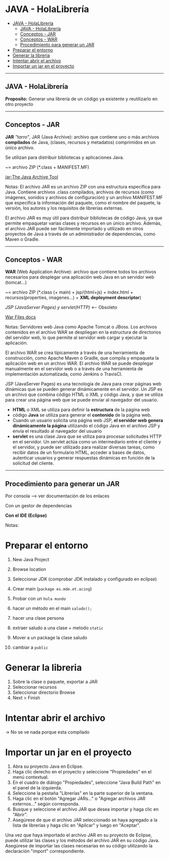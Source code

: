 # JAVA - HolaLibrería

- [JAVA - HolaLibrería](#java---holalibrería)
  - [JAVA - HolaLibrería](#java---holalibrería-1)
  - [Conceptos - JAR](#conceptos---jar)
  - [Conceptos - WAR](#conceptos---war)
  - [Procedimiento para generar un JAR](#procedimiento-para-generar-un-jar)
- [Preparar el entorno](#preparar-el-entorno)
- [Generar la libreria](#generar-la-libreria)
- [Intentar abrir el archivo](#intentar-abrir-el-archivo)
- [Importar un jar en el proyecto](#importar-un-jar-en-el-proyecto)

---

## JAVA - HolaLibrería

**Proposito:**
Generar una librería de un código ya existente y reutilizarlo en otro proyecto

---

## Conceptos - JAR

**JAR** _"tarro"_,  JAR (Java Archive): archivo que contiene uno o más archivos **compilados** de Java, (clases, recursos y metadatos) comprimidos en un único archivo. 

Se utilizan para distribuir bibliotecas y aplicaciones Java.

~= archivo ZIP (*.class + MANIFEST.MF)

[jar-The Java Archive Tool](https://docs.oracle.com/javase/6/docs/technotes/tools/solaris/jar.html#options)

Notas:
El archivo JAR es un archivo ZIP con una estructura específica para Java. Contiene archivos .class compilados, archivos de recursos (como imágenes, sonidos y archivos de configuración) y un archivo MANIFEST.MF que especifica la información del paquete, como el nombre del paquete, la versión, los autores y los requisitos de librerías externas.

El archivo JAR es muy útil para distribuir bibliotecas de código Java, ya que permite empaquetar varias clases y recursos en un único archivo. Además, el archivo JAR puede ser fácilmente importado y utilizado en otros proyectos de Java a través de un administrador de dependencias, como Maven o Gradle.

---

## Conceptos - WAR

**WAR**  (Web Application Archive): archivo que contiene todos los archivos necesarios para desplegar una aplicación web Java en un servidor web (tomcat...) 

~= archivo ZIP (*.class (+ main) 
    + jsp/(html+js) 
    + index.html 
    + recursos(properties, imagenes...)
    + **XML deployment descriptor**)

_JSP (JavaServer Pages) y servlet(HTTP)_ <-- Obsoleto

[War Files docs](https://docs.oracle.com/cd/E19199-01/816-6774-10/a_war.html)

Notas:
Servidores web Java como Apache Tomcat o JBoss. Los archivos contenidos en el archivo WAR se despliegan en la estructura de directorios del servidor web, lo que permite al servidor web cargar y ejecutar la aplicación.

El archivo WAR se crea típicamente a través de una herramienta de construcción, como Apache Maven o Gradle, que compila y empaqueta la aplicación web en un archivo WAR. El archivo WAR se puede desplegar manualmente en el servidor web o a través de una herramienta de implementación automatizada, como Jenkins o TravisCI.

JSP (JavaServer Pages) es una tecnología de Java para crear páginas web dinámicas que se pueden generar dinámicamente en el servidor. Un JSP es un archivo que combina código HTML o XML y código Java, y que se utiliza para crear una página web que se puede enviar al navegador del usuario.
- **HTML** o XML se utiliza para definir la **estructura** de la página web
- código **Java** se utiliza para generar el **contenido** de la página web.
- Cuando un usuario solicita una página web JSP, **el servidor web genera dinámicamente la página** utilizando el código Java en el archivo JSP y envía el resultado al navegador del usuario
- **servlet** es una clase Java que se utiliza para procesar solicitudes HTTP en el servidor. Un servlet actúa como un intermediario entre el cliente y el servidor, y puede ser utilizado para realizar diversas tareas, como recibir datos de un formulario HTML, acceder a bases de datos, autenticar usuarios y generar respuestas dinámicas en función de la solicitud del cliente.
---

## Procedimiento para generar un JAR

Por consola --> ver documentación de los enlaces

Con un gestor de dependencias 

**Con el IDE (Eclipse)**

Notas:

# Preparar el entorno
1. New Java Project
2. Browse location
3. Seleccionar JDK (comprobar JDK instalado y configurado en eclipse)
4. Crear main (`package es.mde.et.acing`)
5. Probar con un `hola mundo`

1.  hacer un método en el main `saludo();`
2.  hacer una clase persona
3.  extraer saludo a una clase + metodo `static`

1. Mover a un package la clase saludo
2. cambiar a `public`

# Generar la libreria

1. Sobre la clase o paquete, exportar a JAR
2. Seleccionar recursos
3. Seleccionar directorio Browse
4. Next > Finish

# Intentar abrir el archivo
-> No se ve nada porque esta compilado

# Importar un jar en el proyecto

1. Abra su proyecto Java en Eclipse.
1. Haga clic derecho en el proyecto y seleccione "Propiedades" en el menú contextual.
2. En el cuadro de diálogo "Propiedades", seleccione "Java Build Path" en el panel de la izquierda.
3. Seleccione la pestaña "Librerías" en la parte superior de la ventana.
4. Haga clic en el botón "Agregar JARs..." o "Agregar archivos JAR externos..." según corresponda.
5. Busque y seleccione el archivo JAR que desea importar y haga clic en "Abrir".
6. Asegúrese de que el archivo JAR seleccionado se haya agregado a la lista de librerías y haga clic en "Aplicar" y luego en "Aceptar".

Una vez que haya importado el archivo JAR en su proyecto de Eclipse, puede utilizar las clases y los métodos del archivo JAR en su código Java. Asegúrese de importar las clases necesarias en su código utilizando la declaración "import" correspondiente.